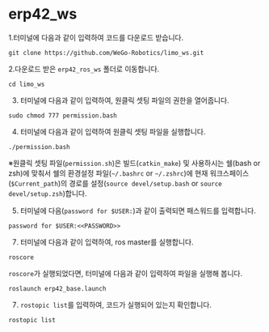 # erp42_ws

1.터미널에 다음과 같이 입력하여 코드를 다운로드 받습니다.

```
git clone https://github.com/WeGo-Robotics/limo_ws.git
```

2.다운로드 받은 ```erp42_ros_ws``` 폴더로 이동합니다.

```
cd limo_ws
```

3. 터미널에 다음과 같이 입력하여, 원클릭 셋팅 파일의 권한을 열어줍니다.

```
sudo chmod 777 permission.bash
```

4. 터미널에 다음과 같이 입력하여 원클릭 셋팅 파일을 실행합니다.
```
./permission.bash
```

※원클릭 셋팅 파일(```permission.sh```)은 빌드(```catkin_make```) 및 사용하시는 쉘(bash or zsh)에 맞춰서 쉘의 환경설정 파일(```~/.bashrc``` or ```~/.zshrc```)에 현재 워크스페이스(```$Current_path```)의 경로를 설정(```source devel/setup.bash``` or ```source devel/setup.zsh```)합니다.

5. 터미널에 다음(```password for $USER:```)과 같이 출력되면 패스워드를 입력합니다.
```
password for $USER:<<PASSWORD>>
```

7. 터미널에 다음과 같이 입력하여, ros master를 실행합니다.

```
roscore
```

```roscore```가 실행되었다면, 터미널에 다음과 같이 입력하여 파일을 실행해 봅니다.

```
roslaunch erp42_base.launch
```

7. ```rostopic list```를 입력하여, 코드가 실행되어 있는지 확인합니다.

```
rostopic list
```
